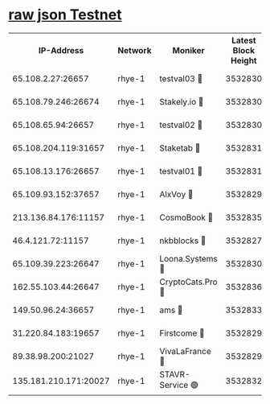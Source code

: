 
[raw json Testnet](https://rpc-check.quickt.stavr.tech/quickt/rpc-quickt-result.json)
=


<table><tr><th>IP-Address</th><th>Network</th><th>Moniker</th><th>Latest Block Height</th><th>Earliest Block Height</th><th>Catching Up</th><th>Tx Index</th><th>Voting Power</th><th>Scan Time</th></tr><tr><td>65.108.2.27:26657</td><td>rhye-1</td><td>testval03 🔴</td><td>3532830</td><td>1</td><td>False</td><td>on</td><td>5002050</td><td>2023-12-09T16:36:25.791076676UTC</td></tr><tr><td>65.108.79.246:26674</td><td>rhye-1</td><td>Stakely.io 🔴</td><td>3532830</td><td>1</td><td>False</td><td>on</td><td>10</td><td>2023-12-09T16:36:28.262267647UTC</td></tr><tr><td>65.108.65.94:26657</td><td>rhye-1</td><td>testval02 🔴</td><td>3532830</td><td>1</td><td>False</td><td>on</td><td>5002050</td><td>2023-12-09T16:36:28.624984220UTC</td></tr><tr><td>65.108.204.119:31657</td><td>rhye-1</td><td>Staketab 🔴</td><td>3532831</td><td>1</td><td>False</td><td>on</td><td>9900</td><td>2023-12-09T16:36:31.457615042UTC</td></tr><tr><td>65.108.13.176:26657</td><td>rhye-1</td><td>testval01 🔴</td><td>3532831</td><td>1</td><td>False</td><td>on</td><td>9582010</td><td>2023-12-09T16:36:31.834096468UTC</td></tr><tr><td>65.109.93.152:37657</td><td>rhye-1</td><td>AlxVoy 🔴</td><td>3532829</td><td>433101</td><td>False</td><td>on</td><td>92921</td><td>2023-12-09T16:36:23.104836230UTC</td></tr><tr><td>213.136.84.176:11157</td><td>rhye-1</td><td>CosmoBook 🔴</td><td>3532835</td><td>1674001</td><td>False</td><td>off</td><td>1528057</td><td>2023-12-09T16:36:57.534338217UTC</td></tr><tr><td>46.4.121.72:11157</td><td>rhye-1</td><td>nkbblocks 🔴</td><td>3532827</td><td>1781001</td><td>False</td><td>on</td><td>81901</td><td>2023-12-09T16:36:14.089658082UTC</td></tr><tr><td>65.109.39.223:26647</td><td>rhye-1</td><td>Loona.Systems 🔴</td><td>3532830</td><td>3287001</td><td>False</td><td>off</td><td>9949</td><td>2023-12-09T16:36:31.053516485UTC</td></tr><tr><td>162.55.103.44:26647</td><td>rhye-1</td><td>CryptoCats.Pro 🔴</td><td>3532836</td><td>3287001</td><td>False</td><td>off</td><td>9999</td><td>2023-12-09T16:37:01.914833181UTC</td></tr><tr><td>149.50.96.24:36657</td><td>rhye-1</td><td>ams 🔴</td><td>3532833</td><td>3355501</td><td>False</td><td>on</td><td>10895</td><td>2023-12-09T16:36:46.977486628UTC</td></tr><tr><td>31.220.84.183:19657</td><td>rhye-1</td><td>Firstcome 🔴</td><td>3532829</td><td>3395933</td><td>False</td><td>off</td><td>732206</td><td>2023-12-09T16:36:25.456172461UTC</td></tr><tr><td>89.38.98.200:21027</td><td>rhye-1</td><td>VivaLaFrance 🔴</td><td>3532829</td><td>3524001</td><td>False</td><td>off</td><td>10000</td><td>2023-12-09T16:36:20.637046391UTC</td></tr><tr><td>135.181.210.171:20027</td><td>rhye-1</td><td>STAVR-Service 🟢</td><td>3532832</td><td>3529501</td><td>False</td><td>on</td><td>0</td><td>2023-12-09T16:36:40.350813249UTC</td></tr></table>